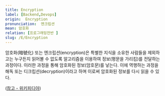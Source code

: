 ```yaml
---
title: Encryption
label: [Backend,Devops]
origin:  Encryption
pronunciation:  엔크립션
mean: 암호화
relation: [프로그래밍전반 ]
slug: /E/Encryption
---
```


<content>

<p>암호화(暗號化) 또는 엔크립션(encryption)은 특별한 지식을 소유한 사람들을 제외하고는 누구든지 읽어볼 수 없도록 알고리즘을 이용하여 정보(평문을 가리킴)를 전달하는 과정이다. 이러한 과정을 통해 암호화된 정보(암호문)를 낳는다. 이에 역행하는 과정을 해독 또는 디크립션(decryption)이라고 하며 이로써 암호화된 정보를 다시 읽을 수 있다.</p>
<p>(<a href="https://ko.wikipedia.org/wiki/%EC%95%94%ED%98%B8%ED%99%94">참고 - 위키피디아</a>)</p>

</content>
